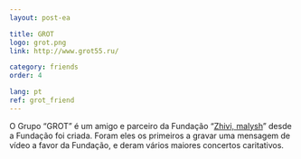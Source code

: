 ```yaml
---
layout: post-ea

title: GROT
logo: grot.png
link: http://www.grot55.ru/

category: friends
order: 4

lang: pt
ref: grot_friend
---
```


O Grupo “GROT” é um amigo e parceiro da Fundação “<a href="https://fondzhivimalysh.ru/" target="_blank">Zhivi, malysh</a>” desde a Fundação foi criada. Foram eles os primeiros a gravar uma mensagem de vídeo a favor da Fundação, e deram vários maiores concertos caritativos. 
